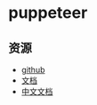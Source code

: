 # puppeteer

## 资源

* [github](https://github.com/GoogleChrome/puppeteer)
* [文档](https://pptr.dev/)
* [中文文档](https://zhaoqize.github.io/puppeteer-api-zh_CN/#/)
  